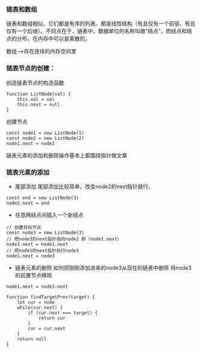 ### 链表和数组
链表和数组相似，它们都是有序的列表、都是线性结构（有且仅有一个前驱、有且仅有一个后继）。不同点在于，链表中，数据单位的名称叫做“结点”，而结点和结点的分布，在内存中可以是离散的。

数组-->存在连续的内存空间里
### 链表节点的创建：
创造链表节点的构造函数
```
function ListNode(val) {
	this.val = val
	this.next = null
}

```
创建节点
```
const node1 = new ListNode(1)
const node2 = new ListNode(2)
node1.next = node2

```
链表元素的添加和删除操作基本上都围绕指针做文章


### 链表元素的添加

- 尾部添加
尾部添加比较简单，改变node2的next指针就行。
```
const end = new ListNode(3)
node2.next = end

```
- 任意两结点间插入一个新结点
```
// 创建目标节点
const node3 = new ListNode(3)
// 把node3的next指针指向node2 即（node1.next）
node3.next = node1.next
// 把node1的next指针执行node3
node1.next = node3

```

- 链表元素的删除
如何把刚刚添加进来的node3从现在的链表中删除
将node3的前置节点移除
```
node1.next = node3.next

```

```
function findTargetPrev(target) {
	let cur = node
	while(cur.next) {
		if (cur.next === target) {
			return cur
		}
		cur = cur.next
	}
	return null
}

```


